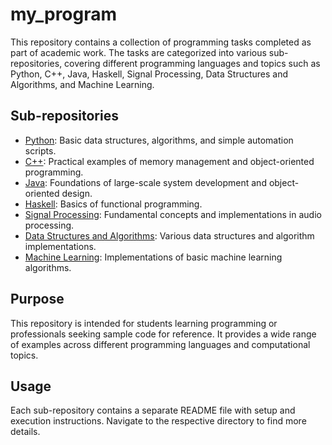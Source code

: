 # my_program

This repository contains a collection of programming tasks completed as part of academic work. 
The tasks are categorized into various sub-repositories, covering different programming languages and topics 
such as Python, C++, Java, Haskell, Signal Processing, Data Structures and Algorithms, and Machine Learning.

## Sub-repositories

- [Python](./Python): Basic data structures, algorithms, and simple automation scripts.
- [C++](./C++): Practical examples of memory management and object-oriented programming.
- [Java](./Java): Foundations of large-scale system development and object-oriented design.
- [Haskell](./Haskell): Basics of functional programming.
- [Signal Processing](./Signal_Processing): Fundamental concepts and implementations in audio processing.
- [Data Structures and Algorithms](./DSA): Various data structures and algorithm implementations.
- [Machine Learning](./ML): Implementations of basic machine learning algorithms.

## Purpose

This repository is intended for students learning programming or professionals seeking sample code for reference. 
It provides a wide range of examples across different programming languages and computational topics.

## Usage

Each sub-repository contains a separate README file with setup and execution instructions. Navigate to the respective directory to find more details.